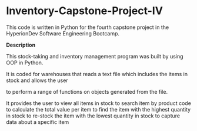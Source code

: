 # Inventory-Capstone-Project-IV
This code is written in Python for the fourth capstone project in the HyperionDev Software Engineering Bootcamp.

**Description**

This stock-taking and inventory management program was built by using OOP in Python.

It is coded for warehouses that reads a text file which includes the items in stock and allows the user 

to perform a range of functions on objects generated from the file.

It provides the user to view all items in stock
	             to search item by product code
	             to calculate the total value per item
	             to find the item with the highest quantity in stock
	             to re-stock the item with the lowest quantity in stock
	             to capture data about a specific item

